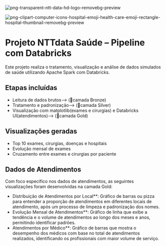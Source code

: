  ![png-transparent-ntt-data-hd-logo-removebg-preview](https://github.com/user-attachments/assets/2a3cec06-2f52-4b7b-82fa-5dba30538834)

  
![png-clipart-computer-icons-hospital-emoji-health-care-emoji-rectangle-hospital-thumbnail-removebg-preview](https://github.com/user-attachments/assets/4d9bc852-87c5-4b85-b834-f033ece51423)
# Projeto NTTdata Saúde – Pipeline com Databricks

Este projeto realiza o tratamento, visualização e análise de dados simulados de saúde utilizando Apache Spark com Databricks.

## Etapas incluídas
- Leitura de dados brutos--> (🥉camada Bronze)
- Tratamento e padronização--> (🥈camada Silver)
- Visualização com matplotlib(exames e cirurgias) e Databricks UI(atendimentos)--> (🥇camada Gold)

## Visualizações geradas
- Top 10 exames, cirurgias, doenças e hospitais
- Evolução mensal de exames
- Cruzamento entre exames e cirurgias por paciente

## Dados de Atendimentos

Com foco específico nos dados de atendimentos, as seguintes visualizações foram desenvolvidas na camada Gold:

- Distribuição de Atendimentos por Local**: Gráfico de barras ou pizza para entender a proporção de atendimentos em diferentes locais de atendimento, após um processo de limpeza e padronização dos nomes.
- Evolução Mensal de Atendimentos**: Gráfico de linha que exibe a tendência e o volume de atendimentos ao longo dos meses e anos, permitindo identificar padrões.
- Atendimentos por Médico**: Gráfico de barras que mostra o desempenho dos médicos com base no total de atendimentos realizados, identificando os profissionais com maior volume de serviço.
